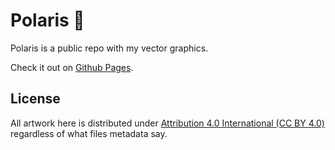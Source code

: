 # Polaris :star2:

Polaris is a public repo with my vector graphics.

Check it out on [Github Pages](https://nathiss.github.io/Polaris/).

## License

All artwork here is distributed under [Attribution 4.0 International (CC BY 4.0)](https://creativecommons.org/licenses/by/4.0/)
regardless of what files metadata say.
